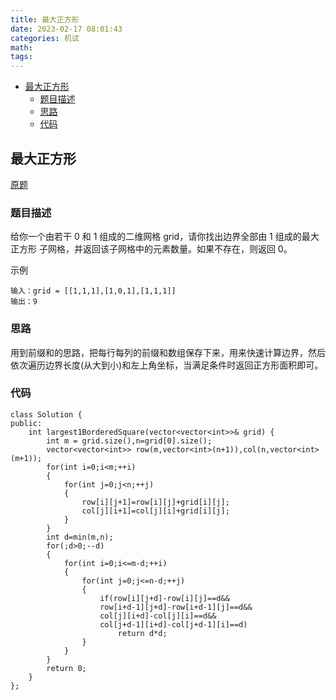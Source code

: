 ```yaml
---
title: 最大正方形
date: 2023-02-17 08:01:43
categories: 机试
math:
tags:
---
```

<!-- TOC -->

- [最大正方形](#最大正方形)
    - [题目描述](#题目描述)
    - [思路](#思路)
    - [代码](#代码)

<!-- /TOC -->
## 最大正方形
[原题](https://leetcode.cn/problems/largest-1-bordered-square/description/)

### 题目描述
给你一个由若干 0 和 1 组成的二维网格 grid，请你找出边界全部由 1 组成的最大 正方形 子网格，并返回该子网格中的元素数量。如果不存在，则返回 0。

示例
```
输入：grid = [[1,1,1],[1,0,1],[1,1,1]]
输出：9
```
### 思路

用到前缀和的思路，把每行每列的前缀和数组保存下来，用来快速计算边界，然后依次遍历边界长度(从大到小)和左上角坐标，当满足条件时返回正方形面积即可。
### 代码
```
class Solution {
public:
    int largest1BorderedSquare(vector<vector<int>>& grid) {
        int m = grid.size(),n=grid[0].size();
        vector<vector<int>> row(m,vector<int>(n+1)),col(n,vector<int>(m+1));
        for(int i=0;i<m;++i)
        {
            for(int j=0;j<n;++j)
            {
                row[i][j+1]=row[i][j]+grid[i][j];
                col[j][i+1]=col[j][i]+grid[i][j];
            }
        }
        int d=min(m,n);
        for(;d>0;--d)
        {
            for(int i=0;i<=m-d;++i)
            {
                for(int j=0;j<=n-d;++j)
                {
                    if(row[i][j+d]-row[i][j]==d&&
                    row[i+d-1][j+d]-row[i+d-1][j]==d&&
                    col[j][i+d]-col[j][i]==d&&
                    col[j+d-1][i+d]-col[j+d-1][i]==d)
                        return d*d;
                }
            }
        }
        return 0;
    }
};
```